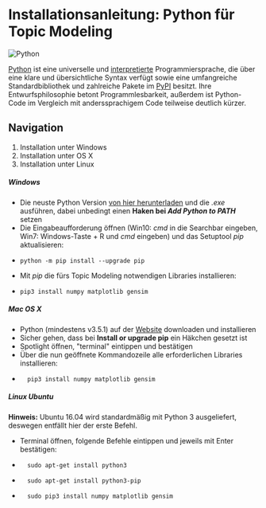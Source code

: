 # Installationsanleitung: Python für Topic Modeling
![Python](https://upload.wikimedia.org/wikipedia/commons/f/f8/Python_logo_and_wordmark.svg)

[Python](https://www.python.org) ist eine universelle und [interpretierte](https://de.wikipedia.org/wiki/Interpreter) Programmiersprache, die über eine klare und übersichtliche Syntax verfügt sowie eine umfangreiche Standardbibliothek und zahlreiche Pakete im [PyPI](https://pypi.python.org/pypi) besitzt. Ihre Entwurfsphilosophie betont Programmlesbarkeit, außerdem ist Python-Code im Vergleich mit anderssprachigem Code teilweise deutlich kürzer.

## Navigation
1. Installation unter Windows
2. Installation unter OS X
3. Installation unter Linux

##### Windows
* Die neuste Python Version [von hier herunterladen](https://www.python.org/downloads/) und die *.exe* ausführen, dabei unbedingt einen **Haken bei *Add Python to PATH*** setzen  
* Die Eingabeaufforderung öffnen (Win10: *cmd* in die Searchbar eingeben, Win7: Windows-Taste + R und *cmd* eingeben) und das Setuptool *pip* aktualisieren:
*     python -m pip install --upgrade pip
*  Mit *pip* die fürs Topic Modeling notwendigen Libraries installieren:    
*     pip3 install numpy matplotlib gensim

##### Mac OS X
* Python (mindestens v3.5.1) auf der [Website](https://www.python.org/downloads/) downloaden und installieren
* Sicher gehen, dass bei **Install or upgrade pip** ein  Häkchen gesetzt ist
* Spotlight öffnen, "terminal" eintippen und bestätigen
* Über die nun geöffnete Kommandozeile alle erforderlichen Libraries installieren:
*       pip3 install numpy matplotlib gensim

##### Linux Ubuntu
**Hinweis:** Ubuntu 16.04 wird standardmäßig mit Python 3 ausgeliefert, deswegen entfällt hier der erste Befehl.
* Terminal öffnen, folgende Befehle eintippen und jeweils mit Enter bestätigen:
*       sudo apt-get install python3
*       sudo apt-get install python3-pip
*       sudo pip3 install numpy matplotlib gensim

